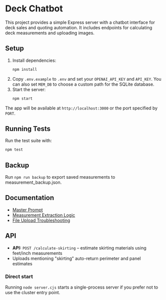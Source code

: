 # Deck Chatbot

This project provides a simple Express server with a chatbot interface for deck sales and quoting automation. It includes endpoints for calculating deck measurements and uploading images.

## Setup
1. Install dependencies:
   ```bash
   npm install
   ```
2. Copy `.env.example` to `.env` and set your `OPENAI_API_KEY` and `API_KEY`.
   You can also set `MEM_DB` to choose a custom path for the SQLite database.
3. Start the server:
   ```bash
   npm start
   ```

The app will be available at `http://localhost:3000` or the port specified by `PORT`.

## Running Tests
Run the test suite with:
```bash
npm test
```
## Backup
Run `npm run backup` to export saved measurements to measurement_backup.json.

## Documentation

- [Master Prompt](docs/MASTER_PROMPT.md)
- [Measurement Extraction Logic](docs/MEASUREMENT_EXTRACTION.md)
- [File Upload Troubleshooting](docs/FILE_UPLOAD_TROUBLESHOOTING.md)
## API
- **API:** `POST /calculate-skirting` – estimate skirting materials using feet/inch measurements
- Uploads mentioning "skirting" auto-return perimeter and panel estimates

### Direct start
Running `node server.cjs` starts a single-process server if you prefer not to use the cluster entry point.

